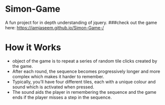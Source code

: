 # Simon-Game
A fun project for in depth understanding of jquery.
###check out the game here: https://iamjaseem.github.io/Simon-Game-/
# How it Works
- object of the game is to repeat a series of random tile clicks created by the game.
- After each round, the sequence becomes progressively longer and more complex which makes it harder to remember.
- Typically, you’ll have four different tiles, each with a unique colour and sound which is activated when pressed. 
- The sound aids the player in remembering the sequence and the game ends if the player misses a step in the sequence.
